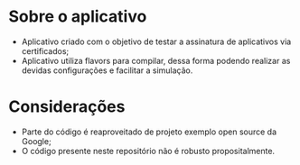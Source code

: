 # Sobre o aplicativo
- Aplicativo criado com o objetivo de testar a assinatura de aplicativos via certificados;
- Aplicativo utiliza flavors para compilar, dessa forma podendo realizar as devidas configurações e facilitar a simulação.

# Considerações
- Parte do código é reaproveitado de projeto exemplo open source da Google;
- O código presente neste repositório não é robusto propositalmente.
